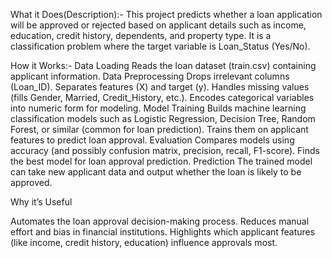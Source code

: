What it Does(Description):-
This project predicts whether a loan application will be approved or rejected based on applicant details such as income, education, credit history, dependents, and property type. It is a classification problem where the target variable is Loan_Status (Yes/No).

How it Works:-
Data Loading
Reads the loan dataset (train.csv) containing applicant information.
Data Preprocessing
Drops irrelevant columns (Loan_ID).
Separates features (X) and target (y).
Handles missing values (fills Gender, Married, Credit_History, etc.).
Encodes categorical variables into numeric form for modeling.
Model Training
Builds machine learning classification models such as Logistic Regression, Decision Tree, Random Forest, or similar (common for loan prediction).
Trains them on applicant features to predict loan approval.
Evaluation
Compares models using accuracy (and possibly confusion matrix, precision, recall, F1-score).
Finds the best model for loan approval prediction.
Prediction
The trained model can take new applicant data and output whether the loan is likely to be approved.

Why it’s Useful

Automates the loan approval decision-making process.
Reduces manual effort and bias in financial institutions.
Highlights which applicant features (like income, credit history, education) influence approvals most.



